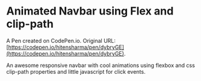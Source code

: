 # Animated Navbar using Flex and clip-path

A Pen created on CodePen.io. Original URL: [https://codepen.io/hitensharma/pen/dybryGE](https://codepen.io/hitensharma/pen/dybryGE).

An awesome responsive navbar with cool animations using flexbox and css clip-path properties and little javascript for click events.